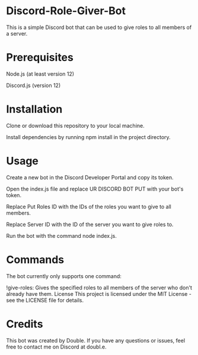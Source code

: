 # Discord-Role-Giver-Bot

This is a simple Discord bot that can be used to give roles to all members of a server.

# Prerequisites

Node.js (at least version 12)

Discord.js (version 12)

# Installation

Clone or download this repository to your local machine.

Install dependencies by running npm install in the project directory.

# Usage

Create a new bot in the Discord Developer Portal and copy its token.

Open the index.js file and replace UR DISCORD BOT PUT with your bot's token.

Replace Put Roles ID with the IDs of the roles you want to give to all members.

Replace Server ID with the ID of the server you want to give roles to.

Run the bot with the command node index.js.

# Commands
The bot currently only supports one command:

!give-roles: Gives the specified roles to all members of the server who don't already have them.
License
This project is licensed under the MIT License - see the LICENSE file for details.

# Credits

This bot was created by Double. If you have any questions or issues, feel free to contact me on Discord at doubl.e.
